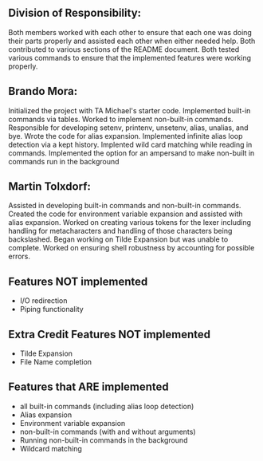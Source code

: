 ## Division of Responsibility:

Both members worked with each other to ensure that each one was doing their parts properly and assisted each other when either needed help. Both contributed to various sections of 
the README document. Both tested various commands to ensure that the implemented features were working properly.

## Brando Mora:
Initialized the project with TA Michael's starter code. Implemented built-in commands via tables. Worked to implement non-built-in commands. Responsible for developing setenv, printenv, unsetenv, alias, unalias, and bye. Wrote the code for alias expansion. Implemented infinite alias loop detection via a kept history. Implented wild card matching while reading in commands. Implemented the option for an ampersand to make non-built in commands run in the background

## Martin Tolxdorf:
Assisted in developing built-in commands and non-built-in commands. Created the code for environment variable expansion and assisted with alias expansion.
Worked on creating various tokens for the lexer including handling for metacharacters and handling of those characters being backslashed. Began working on Tilde Expansion
but was unable to complete. Worked on ensuring shell robustness by accounting for possible errors.

## Features NOT implemented
* I/O redirection
* Piping functionality

## Extra Credit Features NOT implemented
* Tilde Expansion
* File Name completion

## Features that ARE implemented
* all built-in commands (including alias loop detection)
* Alias expansion
* Environment variable expansion
* non-built-in commands (with and without arguments)
* Running non-built-in commands in the background
* Wildcard matching






